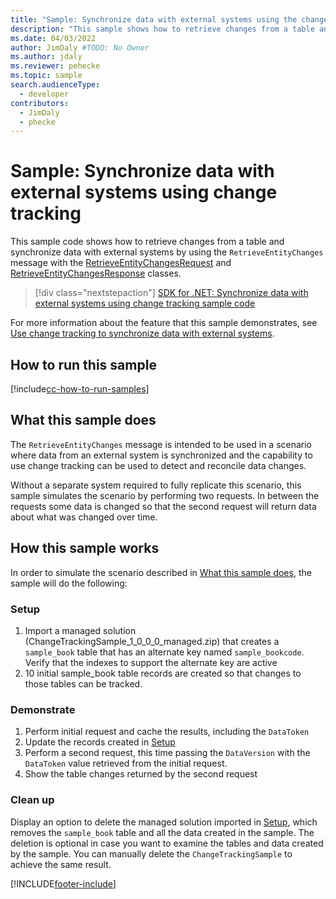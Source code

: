 ```yaml
---
title: "Sample: Synchronize data with external systems using the change tracking system (Microsoft Dataverse) | Microsoft Docs" # Intent and product brand in a unique string of 43-59 chars including spaces
description: "This sample shows how to retrieve changes from a table and synchronize data with external systems." # 115-145 characters including spaces. This abstract displays in the search result.
ms.date: 04/03/2022
author: JimDaly #TODO: No Owner
ms.author: jdaly
ms.reviewer: pehecke
ms.topic: sample
search.audienceType:
  - developer
contributors:
  - JimDaly
  - phecke
---
```


# Sample: Synchronize data with external systems using change tracking

This sample code shows how to retrieve changes from a table and synchronize data with external systems by using the `RetrieveEntityChanges` message with the [RetrieveEntityChangesRequest](/dotnet/api/microsoft.xrm.sdk.messages.retrieveentitychangesrequest) and [RetrieveEntityChangesResponse](/dotnet/api/microsoft.xrm.sdk.messages.retrieveentitychangesresponse) classes.

> [!div class="nextstepaction"]
> [SDK for .NET: Synchronize data with external systems using change tracking sample code](https://github.com/microsoft/PowerApps-Samples/tree/master/dataverse/orgsvc/CSharp/Changetracking)

For more information about the feature that this sample demonstrates, see [Use change tracking to synchronize data with external systems](../../use-change-tracking-synchronize-data-external-systems.md).

## How to run this sample

[!include[cc-how-to-run-samples](../../includes/cc-how-to-run-samples.md)]

## What this sample does

The `RetrieveEntityChanges` message is intended to be used in a scenario where data from an external system is synchronized and the capability to use change tracking can be used to detect and reconcile data changes.

Without a separate system required to fully replicate this scenario, this sample simulates the scenario by performing two requests. In between the requests some data is changed so that the second request will return data about what was changed over time.

## How this sample works

In order to simulate the scenario described in [What this sample does](#what-this-sample-does), the sample will do the following:

### Setup

1. Import a managed solution (ChangeTrackingSample_1_0_0_0_managed.zip) that creates a `sample_book` table that has an alternate key named `sample_bookcode`. Verify that the indexes to support the alternate key are active
1. 10 initial sample_book table records are created so that changes to those tables can be tracked.

### Demonstrate

1. Perform initial request and cache the results, including the `DataToken`
1. Update the records created in [Setup](#setup)
1. Perform a second request, this time passing the `DataVersion` with the `DataToken` value retrieved from the initial request.
1. Show the table changes returned by the second request

### Clean up

Display an option to delete the managed solution imported in [Setup](#setup), which removes the `sample_book` table and all the data created in the sample. The deletion is optional in case you want to examine the tables and data created by the sample. You can manually delete the `ChangeTrackingSample` to achieve the same result.

[!INCLUDE[footer-include](../../../../includes/footer-banner.md)]

